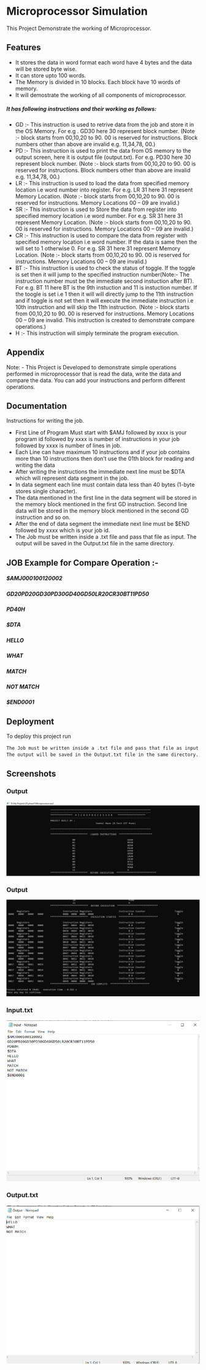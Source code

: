 
# Microprocessor Simulation

This Project Demonstrate the working of Microprocessor.

## Features

- It stores the data in word format each word have 4 bytes and the data will be stored byte wise.
- It can store upto 100 words.
- The Memory is divided in 10 blocks. Each block have 10 words of memory.
- It will demostrate the working of all components of microprocessor.

##### It has following instructions and their working as follows:

- GD :- This instruction is used to retrive data from the job and store it in the OS Memory. For e.g . GD30 here 30 represent block number. (Note :- block starts from 00,10,20 to 90. 00 is reserved for instructions. Block numbers other than above are invalid e.g. 11,34,78, 00.)
- PD :- This instruction is used to print the data from OS memory to the output screen, here it is output file (output.txt). For e.g. PD30  here 30 represent block number. (Note :- block starts from 00,10,20 to 90. 00 is reserved for instructions. Block numbers other than above are invalid e.g. 11,34,78, 00.)
- LR :- This instruction is used to load the data from specified memory location i.e word number into register. For e.g. LR 31 here 31 represent Memory Location. (Note :- block starts from 00,10,20 to 90. 00 is reserved for instructions. Memory Locations 00 – 09 are invalid.)
- SR :- This instruction is used to Store the data from register into specified memory location i.e word number. For e.g. SR 31 here 31 represent Memory Location. (Note :- block starts from 00,10,20 to 90. 00 is reserved for instructions. Memory Locations 00 – 09 are invalid.)
- CR :- This instruction is used to compare the data from register with specified memory location i.e word number. If the data is same then the will set to 1 otherwise 0. For e.g. SR 31 here 31 represent Memory Location. (Note :- block starts from 00,10,20 to 90. 00 is reserved for instructions. Memory Locations 00 – 09 are invalid.)
- BT :- This instruction is used to check the status of toggle. If the toggle is set then it will jump to the specified instruction number(Note:- The instruction number must be the immediate second instuction after BT). For e.g. BT 11 here BT is the 9th instuction and 11 is instuction number. If the toogle is set i.e 1 then it will will directly jump to the 11th instruction  and if toggle is not set then it will execute the immediate instruction i.e 10th instruction and will skip the 11th instruction. (Note :- block starts from 00,10,20 to 90. 00 is reserved for instructions. Memory Locations 00 – 09 are invalid. This instruction is created to demonstrate compare operations.)
- H :- This instruction will simply terminate the program execution.
## Appendix

Note: - This Project is Developed to demonstrate simple operations performed in microprocessor that is read the data, write the data and compare the data. You can add your instructions and perform different operations.
  
## Documentation

Instructions for writing the job.
- 	First Line of Program Must start with $AMJ followed by xxxx is your program id followed by xxxx is number of instructions in your job followed by xxxx is number of lines in job.
- 	Each Line can have maximum 10 instructions and if your job contains more than 10 instructions then don’t use the 01th block for reading and writing the data
-	After writing the instructions the immediate next line must be $DTA which will represent data segment in the job.
-	In data segment each line must contain data less than 40 bytes (1-byte stores single character).
-	The data mentioned in the first line in the data segment will be stored in the memory block mentioned in the first GD instruction. Second line data will be stored in the memory block mentioned in the second GD instruction and so on.
-	After the end of data segment the immediate next line must be $END followed by xxxx which is your job id.
-	The Job must be written inside a .txt file and pass that file as input. The output will be saved in the Output.txt file in the same directory.


## JOB Example for Compare Operation :-
##### $AMJ000100120002
##### GD20PD20GD30PD30GD40GD50LR20CR30BT11PD50
##### PD40H
##### $DTA
##### HELLO
##### WHAT
##### MATCH
##### NOT MATCH
##### $END0001

## Deployment

To deploy this project run

```bash
The Job must be written inside a .txt file and pass that file as input.
The output will be saved in the Output.txt file in the same directory.
```

  
## Screenshots
### Output 
![](images/1.PNG)
### Output
![](images/2.png)
### Input.txt
![](images/3.png)
### Output.txt
![](images/4.png)


  
